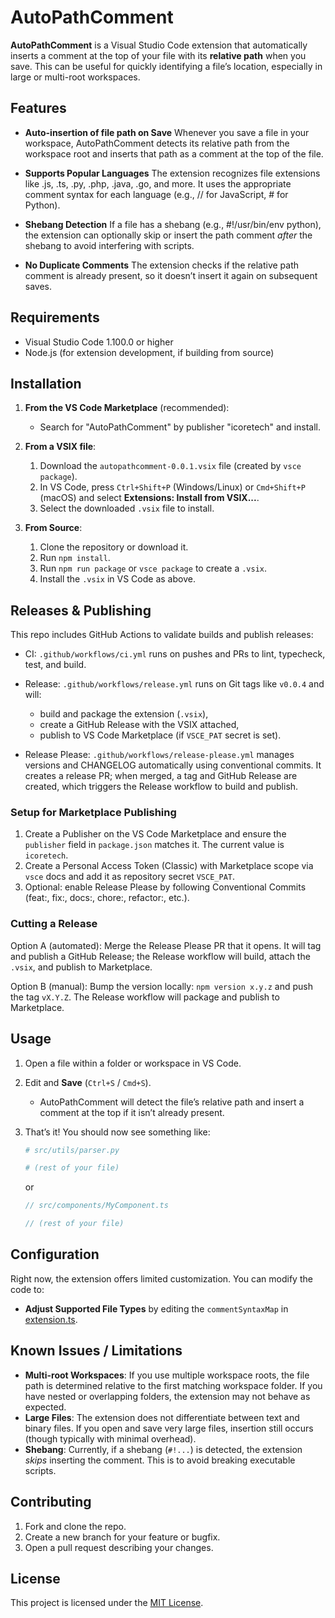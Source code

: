 # AutoPathComment

**AutoPathComment** is a Visual Studio Code extension that automatically inserts a comment at the top of your file with its **relative path** when you save. This can be useful for quickly identifying a file’s location, especially in large or multi-root workspaces.

## Features

- **Auto-insertion of file path on Save**
  Whenever you save a file in your workspace, AutoPathComment detects its relative path from the workspace root and inserts that path as a comment at the top of the file.

- **Supports Popular Languages**
  The extension recognizes file extensions like .js, .ts, .py, .php, .java, .go, and more. It uses the appropriate comment syntax for each language (e.g., // for JavaScript, # for Python).

- **Shebang Detection**
  If a file has a shebang (e.g., #!/usr/bin/env python), the extension can optionally skip or insert the path comment *after* the shebang to avoid interfering with scripts.

- **No Duplicate Comments**
  The extension checks if the relative path comment is already present, so it doesn’t insert it again on subsequent saves.

## Requirements

- Visual Studio Code 1.100.0 or higher
- Node.js (for extension development, if building from source)

## Installation

1. **From the VS Code Marketplace** (recommended):
   - Search for "AutoPathComment" by publisher "icoretech" and install.

2. **From a VSIX file**:
   1. Download the `autopathcomment-0.0.1.vsix` file (created by `vsce package`).
   2. In VS Code, press `Ctrl+Shift+P` (Windows/Linux) or `Cmd+Shift+P` (macOS) and select **Extensions: Install from VSIX...**.
   3. Select the downloaded `.vsix` file to install.

3. **From Source**:
   1. Clone the repository or download it.
   2. Run `npm install`.
   3. Run `npm run package` or `vsce package` to create a `.vsix`.
   4. Install the `.vsix` in VS Code as above.

## Releases & Publishing

This repo includes GitHub Actions to validate builds and publish releases:

- CI: `.github/workflows/ci.yml` runs on pushes and PRs to lint, typecheck, test, and build.
- Release: `.github/workflows/release.yml` runs on Git tags like `v0.0.4` and will:
  - build and package the extension (`.vsix`),
  - create a GitHub Release with the VSIX attached,
  - publish to VS Code Marketplace (if `VSCE_PAT` secret is set).

- Release Please: `.github/workflows/release-please.yml` manages versions and CHANGELOG automatically using conventional commits. It creates a release PR; when merged, a tag and GitHub Release are created, which triggers the Release workflow to build and publish.

### Setup for Marketplace Publishing

1. Create a Publisher on the VS Code Marketplace and ensure the `publisher` field in `package.json` matches it. The current value is `icoretech`.
2. Create a Personal Access Token (Classic) with Marketplace scope via `vsce` docs and add it as repository secret `VSCE_PAT`.
3. Optional: enable Release Please by following Conventional Commits (feat:, fix:, docs:, chore:, refactor:, etc.).

### Cutting a Release

Option A (automated): Merge the Release Please PR that it opens. It will tag and publish a GitHub Release; the Release workflow will build, attach the `.vsix`, and publish to Marketplace.

Option B (manual): Bump the version locally: `npm version x.y.z` and push the tag `vX.Y.Z`. The Release workflow will package and publish to Marketplace.

## Usage

1. Open a file within a folder or workspace in VS Code.
2. Edit and **Save** (`Ctrl+S` / `Cmd+S`).
   - AutoPathComment will detect the file’s relative path and insert a comment at the top if it isn’t already present.
3. That’s it! You should now see something like:

   ```python
   # src/utils/parser.py

   # (rest of your file)
   ```

   or

   ```typescript
   // src/components/MyComponent.ts

   // (rest of your file)
   ```

## Configuration

Right now, the extension offers limited customization. You can modify the code to:

- **Adjust Supported File Types** by editing the `commentSyntaxMap` in [extension.ts](./src/extension.ts).

## Known Issues / Limitations

- **Multi-root Workspaces**: If you use multiple workspace roots, the file path is determined relative to the first matching workspace folder. If you have nested or overlapping folders, the extension may not behave as expected.
- **Large Files**: The extension does not differentiate between text and binary files. If you open and save very large files, insertion still occurs (though typically with minimal overhead).
- **Shebang**: Currently, if a shebang (`#!...`) is detected, the extension *skips* inserting the comment. This is to avoid breaking executable scripts.

## Contributing

1. Fork and clone the repo.
2. Create a new branch for your feature or bugfix.
3. Open a pull request describing your changes.

## License

This project is licensed under the [MIT License](LICENSE).
